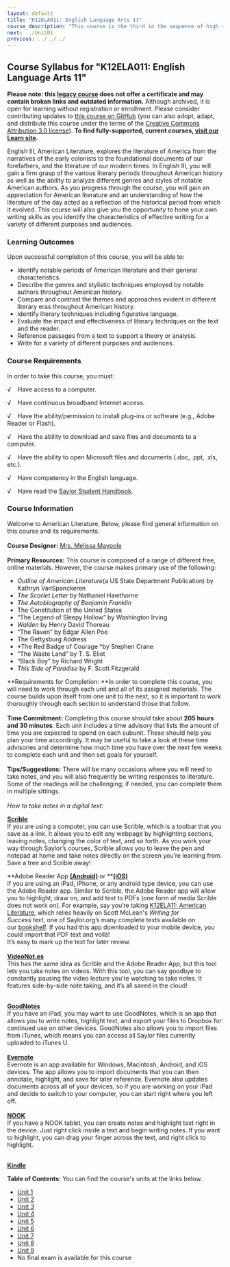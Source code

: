 ```yaml
---
layout: default
title: "K12ELA011: English Language Arts 11"
course_description: "This course is the third in the sequence of high school-level English courses, and will explore the literature of America, from the narratives of the early colonists to the foundational documents of our forefathers and contemporary literature."
next: ../Unit01
previous: ../../../
---
```

Course Syllabus for "K12ELA011: English Language Arts 11"
---------------------------------------------------------

**Please note: this [legacy course](https://sayloracademy.zendesk.com/hc/en-us/articles/206089967) does not offer a certificate and may contain 
broken links and outdated information.** Although archived, it is open 
for learning without registration or enrollment. Please consider contributing 
updates to [this course on GitHub](https://github.com/saylordotorg/course_k12ela011) 
(you can also adopt, adapt, and distribute this course under the terms of 
the [Creative Commons Attribution 3.0 license](http://creativecommons.org/licenses/by/3.0/)). **To find fully-supported, current courses, [visit our 
Learn site](https://learn.saylor.org).**

English III, American Literature, explores the literature of America
from the narratives of the early colonists to the foundational documents
of our forefathers, and the literature of our modern times. In English
III, you will gain a firm grasp of the various literary periods
throughout American history as well as the ability to analyze different
genres and styles of notable American authors. As you progress through
the course, you will gain an appreciation for American literature and an
understanding of how the literature of the day acted as a reflection of
the historical period from which it evolved. This course will also give
you the opportunity to hone your own writing skills as you identify the
characteristics of effective writing for a variety of different purposes
and audiences.

### Learning Outcomes

Upon successful completion of this course, you will be able to:  

-   Identify notable periods of American literature and their general
    characteristics.
-   Describe the genres and stylistic techniques employed by notable
    authors throughout American history.
-   Compare and contrast the themes and approaches evident in different
    literary eras throughout American history.
-   Identify literary techniques including figurative language.
-   Evaluate the impact and effectiveness of literary techniques on the
    text and the reader.
-   Reference passages from a text to support a theory or analysis.
-   Write for a variety of different purposes and audiences.

### Course Requirements

In order to take this course, you must:  
  
 √    Have access to a computer.  
  
 √    Have continuous broadband Internet access.  
  
 √    Have the ability/permission to install plug-ins or software (e.g.,
Adobe Reader or Flash).  
  
 √    Have the ability to download and save files and documents to a
computer.  
  
 √    Have the ability to open Microsoft files and documents (.doc,
.ppt, .xls, etc.).  
  
 √    Have competency in the English language.  
  
 √    Have read the [Saylor Student
Handbook](https://resources.saylor.org/wwwresources/archived/site/wp-content/uploads/2012/05/Saylor-StudentHandbook.pdf).  

### Course Information

Welcome to American Literature. Below, please find general information
on this course and its requirements.  
    
 **Course Designer:** [Mrs. Melissa
Maypole](http://www.saylor.org/faculty-h-n/#MrsMelissaMaypole)  
    
 **Primary Resources:** This course is composed of a range of different
free, online materials. However, the course makes primary use of the
following:  

-   *Outline of American Literature*(a US State Department Publication)
    by Kathryn VanSpanckeren
-   *The Scarlet Letter* by Nathaniel Hawthorne
-   *The Autobiography of Benjamin Franklin*
-   The Constitution of the United States
-   “The Legend of Sleepy Hollow” by Washington Irving
-   *Walden* by Henry David Thoreau
-   “The Raven” by Edgar Allen Poe
-   The Gettysburg Address
-   *The Red Badge of Courage *by Stephen Crane
-   “The Waste Land” by T. S. Eliot
-   “Black Boy” by Richard Wright
-   *This Side of Paradise* by F. Scott Fitzgerald

**Requirements for Completion: **In order to complete this course, you
will need to work through each unit and all of its assigned materials.
The course builds upon itself from one unit to the next, so it is
important to work thoroughly through each section to understand those
that follow.  
    
 **Time Commitment:** Completing this course should take about
**205 hours and 30 minutes**. Each unit includes a time advisory that
lists the amount of time you are expected to spend on each subunit.
These should help you plan your time accordingly. It may be useful to
take a look at these time advisories and determine how much time you
have over the next few weeks to complete each unit and then set goals
for yourself.  
    
 **Tips/Suggestions:** There will be many occasions where you will need
to take notes, and you will also frequently be writing responses to
literature. Some of the readings will be challenging; if needed, you can
complete them in multiple sittings.  
    
 *How to take notes in a digital text:*  
  
 [**Scrible**](http://www.scrible.com/#news)  
 If you are using a computer, you can use Scrible, which is a toolbar
that you save as a link. It allows you to edit any webpage by
highlighting sections, leaving notes, changing the color of text, and so
forth. As you work your way through Saylor’s courses, Scrible allows you
to leave the pen and notepad at home and take notes directly on the
screen you’re learning from. Save a tree and Scrible away!   
  
 **Adobe Reader
App **[**(Android)**](https://play.google.com/store/apps/details?id=com.adobe.reader&hl=en)** or **[**(iOS)**](https://itunes.apple.com/us/app/adobe-reader/id469337564?mt=8)  
 If you are using an iPad, iPhone, or any android type device, you can
use the Adobe Reader app. Similar to Scrible, the Adobe Reader app will
allow you to highlight, draw on, and add text to PDFs (one form of media
Scrible does not work on). For example, say you’re taking [K12ELA11:
American Literature](http://www.saylor.org/courses/k12ela11/), which
relies heavily on Scott McLean's *Writing for Success* text, one of
Saylor.org’s many complete texts available on
our [bookshelf](http://www.saylor.org/books/). If you had this app
downloaded to your mobile device, you could import that PDF text
and voilà!  
 It’s easy to mark up the text for later review.  
    
 [**VideoNot.es**](http://www.videonot.es/)  
 This has the same idea as Scrible and the Adobe Reader App, but this
tool lets you take notes on videos. With this tool, you can say goodbye
to constantly pausing the video lecture you’re watching to take notes.
It features side-by-side note taking, and it’s all saved in the cloud!  
    

[**GoodNotes**](https://itunes.apple.com/us/app/goodnotes-free-take-notes/id483679173?mt=8)  
 If you have an iPad, you may want to use GoodNotes, which is an app
that allows you to write notes, highlight text, and export your files to
Dropbox for continued use on other devices. GoodNotes also allows you to
import files from iTunes, which means you can access all Saylor files
currently uploaded to iTunes U.  
    
 [**Evernote**](https://evernote.com/)  
 Evernote is an app available for Windows, Macintosh, Android, and iOS
devices. The app allows you to import documents that you can then
annotate, highlight, and save for later reference. Evernote also updates
documents across all of your devices, so if you are working on your iPad
and decide to switch to your computer, you can start right where you
left off.  
    
 [**NOOK**](http://www.barnesandnoble.com/u/Compare-NOOKs/379003181)  
 If you have a NOOK tablet, you can create notes and highlight text
right in the device. Just right click inside a text and begin writing
notes. If you want to highlight, you can drag your finger across the
text, and right click to highlight.   
    

[**Kindle**](http://www.amazon.com/gp/feature.html?ie=UTF8&docId=1000493771&ref=kcp_ipad_mkt_lnd)  

**Table of Contents:** You can find the course's units at the links below.

- [Unit 1](https://legacy.saylor.org/k12ela011/Unit01/)
- [Unit 2](https://legacy.saylor.org/k12ela011/Unit02/)
- [Unit 3](https://legacy.saylor.org/k12ela011/Unit03/)
- [Unit 4](https://legacy.saylor.org/k12ela011/Unit04/)
- [Unit 5](https://legacy.saylor.org/k12ela011/Unit05/)
- [Unit 6](https://legacy.saylor.org/k12ela011/Unit06/)
- [Unit 7](https://legacy.saylor.org/k12ela011/Unit07/)
- [Unit 8](https://legacy.saylor.org/k12ela011/Unit08/)
- [Unit 9](https://legacy.saylor.org/k12ela011/Unit09/)
- No final exam is available for this course
